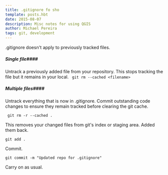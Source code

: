 ```yaml
---
title: .gitignore fo sho
template: posts.hbt
date: 2015-08-07
description: Misc notes for using QGIS
author: Michael Pereira
tags: git, development
---
```




.gitignore doesn't apply to previously tracked files.



##### Single file####
Untrack a previously added file from your repository. This stops tracking the file but it remains in your local.
``` git rm --cached <filename>```

##### Multiple files####
Untrack everything that is now in .gitignore. Commit outstanding code changes to ensure they remain tracked before clearing the git cache.

``` git rm -r --cached .```


This removes your changed files from git's index or staging area. Added them back.

```git add .```

Commit.

```git commit -m "Updated repo for .gitignore"```

 Carry on as usual.

